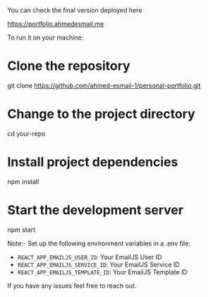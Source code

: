 You can check the final version deployed here

https://portfolio.ahmedesmail.me


To run it on your machine:

# Clone the repository

git clone https://github.com/ahmed-esmail-1/personal-portfolio.git


# Change to the project directory

cd your-repo


# Install project dependencies

npm install


# Start the development server

npm start


Note:- Set up the following environment variables in a .env file:

- `REACT_APP_EMAILJS_USER_ID`: Your EmailJS User ID
- `REACT_APP_EMAILJS_SERVICE_ID`: Your EmailJS Service ID
- `REACT_APP_EMAILJS_TEMPLATE_ID`: Your EmailJS Template ID


If you have any issues feel free to reach out.
